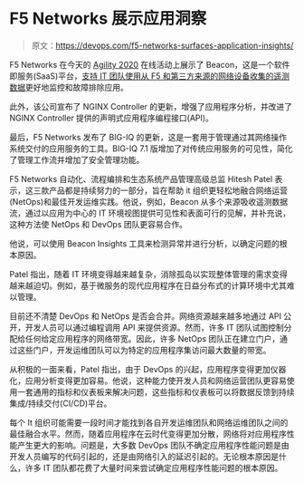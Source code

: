 # F5 Networks 展示应用洞察

> 原文：<https://devops.com/f5-networks-surfaces-application-insights/>

F5 Networks 在今天的 [Agility 2020](https://www.f5.com/agility) 在线活动上展示了 Beacon，这是一个软件即服务(SaaS)平台，[支持 IT 团队使用从 F5 和第三方来源的网络设备收集的遥测数据](https://www.businesswire.com/news/home/20200512005587/en/F5-Accelerates-Customers)更好地监控和故障排除应用。

此外，该公司宣布了 NGINX Controller 的更新，增强了应用程序分析，并改进了 NGINX Controller 提供的声明式应用程序编程接口(API)。

最后，F5 Networks 发布了 BIG-IQ 的更新，这是一套用于管理通过其网络操作系统交付的应用服务的工具。BIG-IQ 7.1 版增加了对传统应用服务的可见性，简化了管理工作流并增加了安全管理功能。

F5 Networks 自动化、流程编排和生态系统产品管理高级总监 Hitesh Patel 表示，这三款产品都是持续努力的一部分，旨在帮助 it 组织更轻松地融合网络运营(NetOps)和最佳开发运维实践。他说，例如，Beacon 从多个来源吸收遥测数据流，通过以应用为中心的 IT 环境视图提供可见性和表面可行的见解，并补充说，这种方法使 NetOps 和 DevOps 团队更容易合作。

他说，可以使用 Beacon Insights 工具来检测异常并进行分析，以确定问题的根本原因。

Patel 指出，随着 IT 环境变得越来越复杂，消除孤岛以实现整体管理的需求变得越来越迫切。例如，基于微服务的现代应用程序在日益分布式的计算环境中尤其难以管理。

目前还不清楚 DevOps 和 NetOps 是否会合并。网络资源越来越多地通过 API 公开，开发人员可以通过编程调用 API 来提供资源。然而，许多 IT 团队试图控制分配给任何给定应用程序的网络带宽。因此，许多 NetOps 团队正在建立门户，通过这些门户，开发运维团队可以为特定的应用程序集访问最大数量的带宽。

从积极的一面来看，Patel 指出，由于 DevOps 的兴起，应用程序变得更加仪器化，应用分析变得更加容易。他说，这种能力使开发人员和网络运营团队更容易使用一套通用的指标和仪表板来解决问题，这些指标和仪表板可以将数据反馈到持续集成/持续交付(CI/CD)平台。

每个 It 组织可能需要一段时间才能找到各自开发运维团队和网络运维团队之间的最佳融合水平。然而，随着应用程序在云时代变得更加分散，网络将对应用程序性能产生更大的影响。问题是，大多数 DevOps 团队不确定应用程序性能问题是由开发人员编写的代码引起的，还是由网络引入的延迟引起的。无论根本原因是什么，许多 IT 团队都花费了大量时间来尝试确定应用程序性能问题的根本原因。